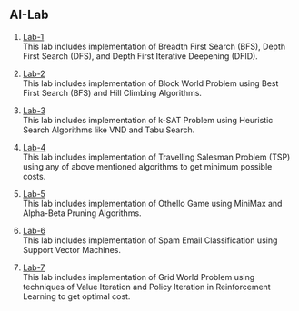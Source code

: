 ## AI-Lab

1. [Lab-1](https://github.com/rishitsaiya/CS312-AI-Lab/tree/main/Lab-1) <br>
This lab includes implementation of Breadth First Search (BFS), Depth First Search (DFS), and Depth First Iterative Deepening (DFID).

2. [Lab-2](https://github.com/rishitsaiya/CS312-AI-Lab/tree/main/Lab-2) <br>
This lab includes implementation of Block World Problem using Best First Search (BFS) and Hill Climbing Algorithms.

3. [Lab-3](https://github.com/rishitsaiya/CS312-AI-Lab/tree/main/Lab-3) <br>
This lab includes implementation of k-SAT Problem using Heuristic Search Algorithms like VND and Tabu Search.

4. [Lab-4](https://github.com/rishitsaiya/CS312-AI-Lab/tree/main/Lab-4) <br>
This lab includes implementation of Travelling Salesman Problem (TSP) using any of above mentioned algorithms to get minimum possible costs.

5. [Lab-5](https://github.com/rishitsaiya/CS312-AI-Lab/tree/main/Lab-5) <br>
This lab includes implementation of Othello Game using MiniMax and Alpha-Beta Pruning Algorithms.

6. [Lab-6](https://github.com/rishitsaiya/CS312-AI-Lab/tree/main/Lab-6) <br>
This lab includes implementation of Spam Email Classification using Support Vector Machines.

7. [Lab-7](https://github.com/rishitsaiya/CS312-AI-Lab/tree/main/Lab-7) <br>
This lab includes implementation of Grid World Problem using techniques of Value Iteration and Policy Iteration in Reinforcement Learning to get optimal cost.
